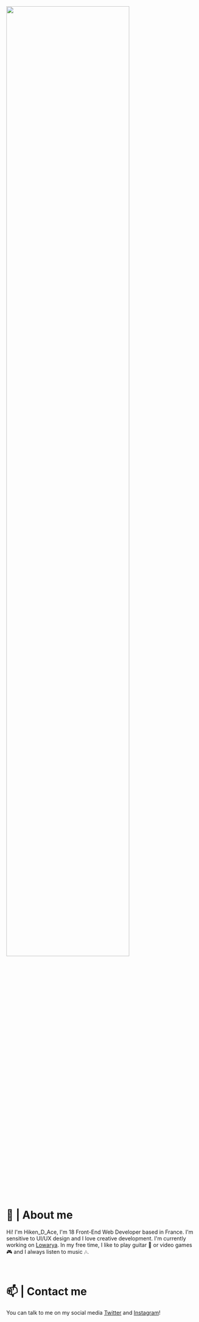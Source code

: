 <img src="https://zupimages.net/up/22/32/3yh7.png" width="80%" height="auto"/>

<br />

# 👀 | About me
Hi! I'm Hiken_D_Ace, I'm 18 Front-End Web Developer based in France. 
I'm sensitive to UI/UX design and I love creative development. I'm currently working on [Lowarya](https://github.com/Lowarya). 
In my free time, I like to play guitar 🎸 or video games 🎮 and I always listen to music 🎶.

<br />

# 📫 | Contact me 
You can talk to me on my social media [Twitter](https://twitter.com/Hiken_D_Ace) and [Instagram](https://www.instagram.com/hiken.ig)!
